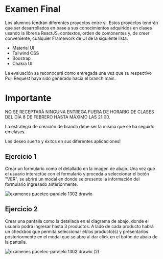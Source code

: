 # Examen Final

Los alumnos tendrán diferentes proyectos entre si. Estos proyectos tendrán que ser desarrollados en base a sus conocimientos adquiridos en clases usando la librería ReactJS, contextos, orden de comonentes y, de creer conveniente, cualquier Framework de UI de la siguiente lista:

* Material UI
* Tailwind CSS
* Boostrap
* Chakra UI

La evaluación se reconocerá como entregada una vez que su respectivo Pull Request haya sido generado hacia el branch main. 

# Importante

NO SE RECEPTARÁ NINGUNA ENTREGA FUERA DE HORARIO DE CLASES DEL DÍA 8 DE FEBRERO HASTA MÁXIMO LAS 21:00.

La estrategia de creación de branch debe ser la misma que se ha seguido en clases.

Les deseo suerte y éxitos en sus diferentes aplicaciones!


## Ejercicio 1

Crear un formulario como el detallado en la imagen de abajo. Una vez que el usuario interactúe con el formulario y proceda a seleccionar el botón "VER", se abrirá un modal en donde se presente la información del formulario ingresado anteriormente.

![examenes pucetec-paralelo 1302 drawio](https://github.com/pucetec/examen-final-1302/assets/987192/6a0af2d9-4c62-43a4-8ed2-2fc0db8453eb)



## Ejercicio 2

Crear una pantalla como la detallada en el diagrama de abajo, donde el usuario podrá ingresar hasta 3 productos. A lado de cada producto habrá un checkbox que permita seleccionar el/los producto(s) y presentarlos posteriormente en el modal que se abre al dar click en el botón de abajo de la pantalla.


![examenes pucetec-paralelo 1302 drawio (2)](https://github.com/pucetec/examen-final-1302/assets/987192/974e49f2-9587-4097-90c3-9836bf8f6c44)




